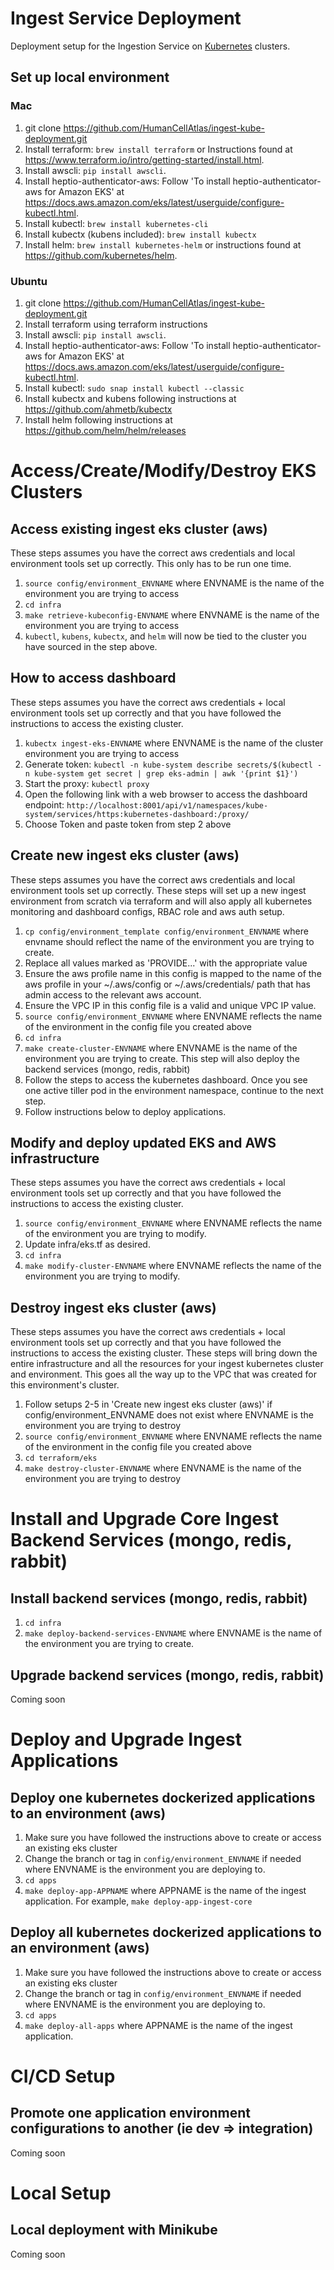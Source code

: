 # Ingest Service Deployment

Deployment setup for the Ingestion Service on  [Kubernetes](https://kubernetes.io/) clusters.

## Set up local environment
### Mac
1. git clone https://github.com/HumanCellAtlas/ingest-kube-deployment.git
2. Install terraform: `brew install terraform` or Instructions found at https://www.terraform.io/intro/getting-started/install.html.
3. Install awscli: `pip install awscli`.
4. Install heptio-authenticator-aws: Follow 'To install heptio-authenticator-aws for Amazon EKS' at https://docs.aws.amazon.com/eks/latest/userguide/configure-kubectl.html.
5. Install kubectl: `brew install kubernetes-cli`
6. Install kubectx (kubens included): `brew install kubectx`
7. Install helm: `brew install kubernetes-helm` or instructions found at https://github.com/kubernetes/helm.

### Ubuntu
1. git clone https://github.com/HumanCellAtlas/ingest-kube-deployment.git
1. Install terraform using terraform instructions
1. Install awscli: `pip install awscli`.
1. Install heptio-authenticator-aws: Follow 'To install heptio-authenticator-aws for Amazon EKS' at https://docs.aws.amazon.com/eks/latest/userguide/configure-kubectl.html.
1. Install kubectl: `sudo snap install kubectl --classic`
1. Install kubectx and kubens following instructions at https://github.com/ahmetb/kubectx
1. Install helm following instructions at https://github.com/helm/helm/releases

# Access/Create/Modify/Destroy EKS Clusters

## Access existing ingest eks cluster (aws)
These steps assumes you have the correct aws credentials and local environment tools set up correctly. This only has to be run one time.
1. `source config/environment_ENVNAME` where ENVNAME is the name of the environment you are trying to access
2. `cd infra`
3. `make retrieve-kubeconfig-ENVNAME` where ENVNAME is the name of the environment you are trying to access
4. `kubectl`, `kubens`, `kubectx`, and `helm` will now be tied to the cluster you have sourced in the step above.

## How to access dashboard
These steps assumes you have the correct aws credentials + local environment tools set up correctly and that you have followed the instructions to access the existing cluster.
1. `kubectx ingest-eks-ENVNAME` where ENVNAME is the name of the cluster environment you are trying to access
2. Generate token:
	`kubectl -n kube-system describe secrets/$(kubectl -n kube-system get secret | grep eks-admin | awk '{print $1}')`
3. Start the proxy:
	`kubectl proxy`
4. Open the following link with a web browser to access the dashboard endpoint:
	`http://localhost:8001/api/v1/namespaces/kube-system/services/https:kubernetes-dashboard:/proxy/`
5. Choose Token and paste token from step 2 above

## Create new ingest eks cluster (aws)
These steps assumes you have the correct aws credentials and local environment tools set up correctly.
These steps will set up a new ingest environment from scratch via terraform and will also apply all kubernetes monitoring and dashboard configs, RBAC role and aws auth setup.
1. `cp config/environment_template config/environment_ENVNAME` where envname should reflect the name of the environment you are trying to create.
2. Replace all values marked as 'PROVIDE...' with the appropriate value
3. Ensure the aws profile name in this config is mapped to the name of the aws profile in your ~/.aws/config or ~/.aws/credentials/ path that has admin access to the relevant aws account.
4. Ensure the VPC IP in this config file is a valid and unique VPC IP value.
5. `source config/environment_ENVNAME` where ENVNAME reflects the name of the environment in the config file you created above
6. `cd infra`
7. `make create-cluster-ENVNAME` where ENVNAME is the name of the environment you are trying to create. This step will also deploy the backend services (mongo, redis, rabbit)
8. Follow the steps to access the kubernetes dashboard. Once you see one active tiller pod in the environment namespace, continue to the next step.
9. Follow instructions below to deploy applications.

## Modify and deploy updated EKS and AWS infrastructure
These steps assumes you have the correct aws credentials + local environment tools set up correctly and that you have followed the instructions to access the existing cluster.
1. `source config/environment_ENVNAME` where ENVNAME reflects the name of the environment you are trying to modify.
2. Update infra/eks.tf as desired.
2. `cd infra`
3. `make modify-cluster-ENVNAME` where ENVNAME reflects the name of the environment you are trying to modify.

## Destroy ingest eks cluster (aws)
These steps assumes you have the correct aws credentials + local environment tools set up correctly and that you have followed the instructions to access the existing cluster.
These steps will bring down the entire infrastructure and all the resources for your ingest kubernetes cluster and environment. This goes all the way up to the VPC that was created for this environment's cluster.
1. Follow setups 2-5 in 'Create new ingest eks cluster (aws)' if config/environment_ENVNAME does not exist where ENVNAME is the environment you are trying to destroy
2. `source config/environment_ENVNAME` where ENVNAME reflects the name of the environment in the config file you created above
3. `cd terraform/eks`
4. `make destroy-cluster-ENVNAME` where ENVNAME is the name of the environment you are trying to destroy

# Install and Upgrade Core Ingest Backend Services (mongo, redis, rabbit)

## Install backend services (mongo, redis, rabbit)
1. `cd infra`
2. `make deploy-backend-services-ENVNAME` where ENVNAME is the name of the environment you are trying to create.

## Upgrade backend services (mongo, redis, rabbit)
Coming soon

# Deploy and Upgrade Ingest Applications

## Deploy one kubernetes dockerized applications to an environment (aws)
1. Make sure you have followed the instructions above to create or access an existing eks cluster
2. Change the branch or tag in `config/environment_ENVNAME` if needed where ENVNAME is the environment you are deploying to.
3. `cd apps`
4. `make deploy-app-APPNAME` where APPNAME is the name of the ingest application. For example, `make deploy-app-ingest-core`

## Deploy all kubernetes dockerized applications to an environment (aws)
1. Make sure you have followed the instructions above to create or access an existing eks cluster
2. Change the branch or tag in `config/environment_ENVNAME` if needed where ENVNAME is the environment you are deploying to.
3. `cd apps`
4. `make deploy-all-apps` where APPNAME is the name of the ingest application.

# CI/CD Setup

## Promote one application environment configurations to another (ie dev => integration)
Coming soon

# Local Setup

## Local deployment with Minikube
Coming soon

